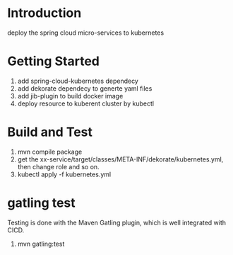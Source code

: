 # Introduction 
deploy the spring cloud micro-services to kubernetes 

# Getting Started
1.	add spring-cloud-kubernetes dependecy
2.	add dekorate dependecy to generte yaml files
3.	add jib-plugin to build docker image
4.	deploy resource to kuberent cluster by kubectl

# Build and Test
1. mvn compile package
2. get the xx-service/target/classes/META-INF/dekorate/kubernetes.yml, then change role and so on.
3. kubectl apply -f kubernetes.yml 

# gatling test
Testing is done with the Maven Gatling plugin, which is well integrated with CICD.
1. mvn  gatling:test

